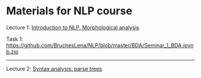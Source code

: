 # Materials for NLP course

Lecture 1: [Introduction to NLP. Morphological analysis](https://github.com/BruchesLena/NLP/blob/master/Lecture_1.pdfs)

Task 1: https://github.com/BruchesLena/NLP/blob/master/BDA/Seminar_1_BDA.ipynb.zip

---

Lecture 2: [Syntax analysis: parse trees](https://github.com/BruchesLena/NLP/blob/master/Lecture_2.pdf)
